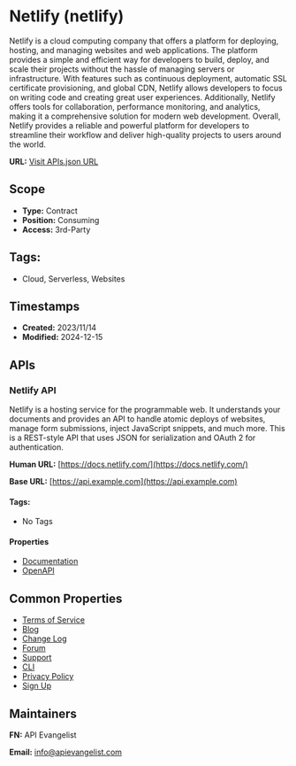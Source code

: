 # Netlify (netlify)
Netlify is a cloud computing company that offers a platform for deploying, hosting, and managing websites and web applications. The platform provides a simple and efficient way for developers to build, deploy, and scale their projects without the hassle of managing servers or infrastructure. With features such as continuous deployment, automatic SSL certificate provisioning, and global CDN, Netlify allows developers to focus on writing code and creating great user experiences. Additionally, Netlify offers tools for collaboration, performance monitoring, and analytics, making it a comprehensive solution for modern web development. Overall, Netlify provides a reliable and powerful platform for developers to streamline their workflow and deliver high-quality projects to users around the world.

**URL:** [Visit APIs.json URL](
https://raw.githubusercontent.com/api-search/infrastructure/main/_apis/netlify/apis.md)

## Scope

- **Type:** Contract 
- **Position:** Consuming 
- **Access:** 3rd-Party 

## Tags:

 - Cloud, Serverless, Websites

## Timestamps

- **Created:** 2023/11/14 
- **Modified:** 2024-12-15 

## APIs

### Netlify API

Netlify is a hosting service for the programmable web. It understands your
documents and provides an API to handle atomic deploys of websites, manage
form submissions, inject JavaScript snippets, and much more. This is a
REST-style API that uses JSON for serialization and OAuth 2 for
authentication.

**Human URL:** [https://docs.netlify.com/](https://docs.netlify.com/)

**Base URL:** [https://api.example.com](https://api.example.com)


#### Tags:

 - No Tags

#### Properties

- [Documentation](https://open-api.netlify.com/)
- [OpenAPI](openapi/netlify-openapi-original.yml)

## Common Properties

- [Terms of Service](https://www.netlify.com/legal/terms-of-use/)
- [Blog](https://netlify.com/blog/)
- [Change Log](https://netlify.com/changelog/)
- [Forum](https://answers.netlify.com/)
- [Support](https://www.netlify.com/support/)
- [CLI](https://www.netlify.com/support/)
- [Privacy Policy](https://www.netlify.com/privacy/)
- [Sign Up](https://app.netlify.com/signup)

## Maintainers

**FN:** API Evangelist

**Email:** info@apievangelist.com

